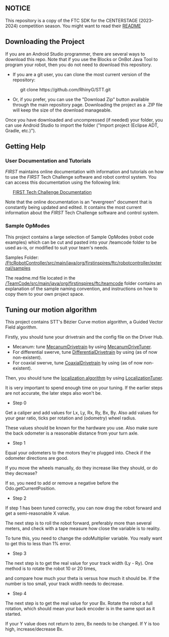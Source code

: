 ## NOTICE
This repository is a copy of the FTC SDK for the CENTERSTAGE (2023-2024) competition season. You might want to read their [README](https://github.com/FIRST-Tech-Challenge/FtcRobotController)

## Downloading the Project
If you are an Android Studio programmer, there are several ways to download this repo. Note that if you use the Blocks or OnBot Java Tool to program your robot, then you do not need to download this repository.

* If you are a git user, you can clone the most current version of the repository:

<p>&nbsp;&nbsp;&nbsp;&nbsp;&nbsp;&nbsp;&nbsp;&nbsp;&nbsp;&nbsp;&nbsp;&nbsp;git clone https://github.com/RhinyG/STT.git</p>

* Or, if you prefer, you can use the "Download Zip" button available through the main repository page.  Downloading the project as a .ZIP file will keep the size of the download manageable.

Once you have downloaded and uncompressed (if needed) your folder, you can use Android Studio to import the folder  ("Import project (Eclipse ADT, Gradle, etc.)").

## Getting Help
### User Documentation and Tutorials
*FIRST* maintains online documentation with information and tutorials on how to use the *FIRST* Tech Challenge software and robot control system.  You can access this documentation using the following link:

&nbsp;&nbsp;&nbsp;&nbsp;&nbsp;&nbsp;[FIRST Tech Challenge Documentation](https://ftc-docs.firstinspires.org/index.html)

Note that the online documentation is an "evergreen" document that is constantly being updated and edited.  It contains the most current information about the *FIRST* Tech Challenge software and control system.

### Sample OpModes
This project contains a large selection of Sample OpModes (robot code examples) which can be cut and pasted into your /teamcode folder to be used as-is, or modified to suit your team's needs.

Samples Folder: &nbsp;&nbsp; [/FtcRobotController/src/main/java/org/firstinspires/ftc/robotcontroller/external/samples](FtcRobotController/src/main/java/org/firstinspires/ftc/robotcontroller/external/samples)

The readme.md file located in the [/TeamCode/src/main/java/org/firstinspires/ftc/teamcode](TeamCode/src/main/java/org/firstinspires/ftc/teamcode) folder contains an explanation of the sample naming convention, and instructions on how to copy them to your own project space.

## Tuning our motion algorithm
This project contains STT's Bézier Curve motion algorithm, a Guided Vector Field algorithm.

Firstly, you should tune your drivetrain and the config file on the Driver Hub.
* Mecanum: tune [MecanumDrivetrain](TeamCode/src/main/java/org/firstinspires/ftc/teamcode/robotParts/movement/motorKinematics/MecanumDrivetrain.java) by using [MecanumDriveTuner](TeamCode/src/main/java/org/firstinspires/ftc/teamcode/robotParts/movement/Tuner/MecanumDriveTuner.java).
* For differential swerve, tune [DifferentialDrivetrain](TeamCode/src/main/java/org/firstinspires/ftc/teamcode/robotParts/movement/motorKinematics/DifferentialDrivetrain.java) by using (as of now non-existent).
* For coaxial swerve, tune [CoaxialDrivetrain](TeamCode/src/main/java/org/firstinspires/ftc/teamcode/robotParts/movement/motorKinematics/CoaxialDrivetrain.java) by using (as of now non-existent).

Then, you should tune the [localization algorithm](TeamCode/src/main/java/org/firstinspires/ftc/teamcode/robotParts/movement/Localization/localization.java) by using [LocalizationTuner](TeamCode/src/main/java/org/firstinspires/ftc/teamcode/robotParts/movement/Tuner/LocalizationTuner.java).

It is very important to spend enough time on your tuning. If the earlier steps are not accurate, the later steps also won't be.

* Step 0

Get a caliper and add values for Lx, Ly, Rx, Ry, Bx, By. Also add values for your gear ratio, ticks per rotation and (odometry) wheel radius.

These values should be known for the hardware you use. Also make sure the back odometer is a reasonable distance from your turn axle.

* Step 1

Equal your odometers to the motors they're plugged into. Check if the odometer directions are good.

If you move the wheels manually, do they increase like they should, or do they decrease?

If so, you need to add or remove a negative before the Odo.getCurrentPosition.

* Step 2

If step 1 has been tuned correctly, you can now drag the robot forward and get a semi-reasonable X value. 

The next step is to roll the robot forward, preferably more than several meters, and check with a tape measure how close the variable is to reality.

To tune this, you need to change the odoMultiplier variable. You really want to get this to less than 1% error.

* Step 3

The next step is to get the real value for your track width (Ly - Ry). One method is to rotate the robot 10 or 20 times,

and compare how much your theta is versus how much it should be. If the number is too small, your track width needs to decrease.

* Step 4

The next step is to get the real value for your Bx. Rotate the robot a full rotation, which should mean your back encoder is in the same spot as it started.

If your Y value does not return to zero, Bx needs to be changed. If Y is too high, increase/decrease Bx.